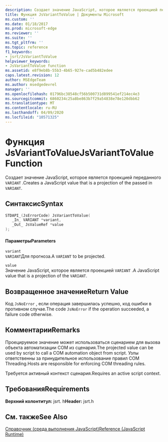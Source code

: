 ```yaml
---
description: Создает значение JavaScript, которое является проекцией переданного `VARIANT` .
title: Функция JsVariantToValue | Документы Microsoft
ms.custom: ''
ms.date: 01/18/2017
ms.prod: microsoft-edge
ms.reviewer: ''
ms.suite: ''
ms.tgt_pltfrm: ''
ms.topic: reference
f1_keywords:
- jsrt/JsVariantToValue
helpviewer_keywords:
- JsVariantToValue function
ms.assetid: e8f9eb8b-55b3-4b65-927e-cad5b482edee
caps.latest.revision: 12
author: MSEdgeTeam
ms.author: msedgedevrel
manager: ''
ms.openlocfilehash: 01796bc38548cf56b500731d899541ef214ec4e3
ms.sourcegitcommit: 6860234c25a8be863b7f29a54838e78e120dbb62
ms.translationtype: MT
ms.contentlocale: ru-RU
ms.lasthandoff: 04/09/2020
ms.locfileid: "10571325"
---
```

# <span data-ttu-id="cab41-103">Функция JsVariantToValue</span><span class="sxs-lookup"><span data-stu-id="cab41-103">JsVariantToValue Function</span></span>
<span data-ttu-id="cab41-104">Создает значение JavaScript, которое является проекцией переданного `VARIANT` .</span><span class="sxs-lookup"><span data-stu-id="cab41-104">Creates a JavaScript value that is a projection of the passed in `VARIANT`.</span></span>  
  
## <span data-ttu-id="cab41-105">Синтаксис</span><span class="sxs-lookup"><span data-stu-id="cab41-105">Syntax</span></span>  
  
```cpp  
STDAPI_(JsErrorCode) JsVariantToValue(  
   _In_ VARIANT *variant,  
   _Out_ JsValueRef *value  
);  
```  
  
#### <span data-ttu-id="cab41-106">Параметры</span><span class="sxs-lookup"><span data-stu-id="cab41-106">Parameters</span></span>  
 `variant`  
 <span data-ttu-id="cab41-107">`VARIANT`Для прогноза.</span><span class="sxs-lookup"><span data-stu-id="cab41-107">A `VARIANT` to be projected.</span></span>  
  
 `value`  
 <span data-ttu-id="cab41-108">Значение JavaScript, которое является проекцией `VARIANT` .</span><span class="sxs-lookup"><span data-stu-id="cab41-108">A JavaScript value that is a projection of the `VARIANT`.</span></span>  
  
## <span data-ttu-id="cab41-109">Возвращенное значение</span><span class="sxs-lookup"><span data-stu-id="cab41-109">Return Value</span></span>  
 <span data-ttu-id="cab41-110">Код `JsNoError` , если операция завершилась успешно, код ошибки в противном случае.</span><span class="sxs-lookup"><span data-stu-id="cab41-110">The code `JsNoError` if the operation succeeded, a failure code otherwise.</span></span>  
  
## <span data-ttu-id="cab41-111">Комментарии</span><span class="sxs-lookup"><span data-stu-id="cab41-111">Remarks</span></span>  
 <span data-ttu-id="cab41-112">Проецируемое значение может использоваться сценарием для вызова объекта автоматизации COM из сценария.</span><span class="sxs-lookup"><span data-stu-id="cab41-112">The projected value can be used by script to call a COM automation object from script.</span></span> <span data-ttu-id="cab41-113">Узлы ответственны за принудительное использование правил COM Threading.</span><span class="sxs-lookup"><span data-stu-id="cab41-113">Hosts are responsible for enforcing COM threading rules.</span></span>  
  
 <span data-ttu-id="cab41-114">Требуется активный контекст сценария.</span><span class="sxs-lookup"><span data-stu-id="cab41-114">Requires an active script context.</span></span>  
  
## <span data-ttu-id="cab41-115">Требования</span><span class="sxs-lookup"><span data-stu-id="cab41-115">Requirements</span></span>  
 <span data-ttu-id="cab41-116">**Верхний колонтитул:** jsrt. h</span><span class="sxs-lookup"><span data-stu-id="cab41-116">**Header:** jsrt.h</span></span>  
  
## <span data-ttu-id="cab41-117">См. также</span><span class="sxs-lookup"><span data-stu-id="cab41-117">See Also</span></span>  
 [<span data-ttu-id="cab41-118">Справочник (среда выполнения JavaScript)</span><span class="sxs-lookup"><span data-stu-id="cab41-118">Reference (JavaScript Runtime)</span></span>](../chakra-hosting/reference-javascript-runtime.md)